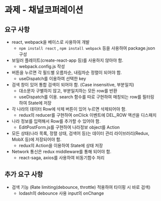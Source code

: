 # 과제 - 채널코퍼레이션

## 요구 사항

- react, webpack을 베이스로 사용하여 개발
    - `npm install react` , `npm install webpack`  등을 사용하여 package.json 구성
- 보일러 플레이트(create-react-app 등)를 사용하지 않아야 함.
    - webpack.config.js 작성
- 버튼을 누르면 각 필드별 오름차순, 내림차순 정렬이 되어야 함.
    - useDispatch를 이용하여 선택한 key
- 검색 창이 있어 통합 검색이 되어야 함. (Case insensitive, 부분일치)
    - 대소문자 구별하지 않고, 부분일치하는 모든 row를 반환
    - useDispatch를 이용. search 함수를 따로 구현하여 매칭되는 row를 필터링 하여 State에 저장
- 각 나라의 데이터 Row에 삭제 버튼이 있어 누르면 삭제되어야 함.
    - redux의 reducer를 구현하여 onClick 이벤트에 DEL_ROW 액션을 디스패치
- 나라 정보를 입력해서 Row를 추가할 수 있어야 함.
    - EditPostForm.js를 구현하여 나라정보 object를 Action
- 모든 상태(나라 목록, 정렬 상태, 검색어 등)는 데이터 관리 라이브러리(Redux, MobX 등)에 저장되어야 함.
    - redux의 Action을 이용하여 State에 상태 저장
- Network 통신은 redux middleware를 통해 되어야 함.
    - react-saga, axios를 사용하여 비동기함수 처리

## 추가 요구 사항

- 검색 기능 (Rate limiting(debounce, throttle) 적용하여 타이핑 시 바로 검색)
    - lodash의 debounce 사용  input의 onChange